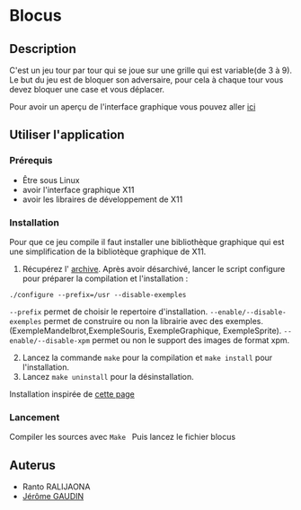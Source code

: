 # Blocus

## Description

C'est un jeu tour par tour qui se joue sur une grille qui est variable(de 3 à 9). Le but du jeu est de bloquer son adversaire, pour cela à chaque tour vous devez bloquer une case et vous déplacer.

Pour avoir un aperçu de l'interface graphique vous pouvez aller [ici](http://dwarves.iut-fbleau.fr/~gaudin/realisations.html)

## Utiliser l'application

### Prérequis
- Être sous Linux
- avoir l'interface graphique X11
- avoir les libraires de développement de X11


### Installation
Pour que ce jeu compile il faut installer une bibliothèque graphique qui est une simplification de la bibliotèque graphique de X11.

1. Récupérez l' [archive](http://www.iut-fbleau.fr/sitebp/doc/doc_bib_graphique/bibliotheque-graphique-iut-1.1.tar.gz). Après avoir désarchivé, lancer le script configure pour préparer la compilation et l'installation :
```
./configure --prefix=/usr --disable-exemples
```

```--prefix``` permet de choisir le repertoire d'installation. ```--enable/--disable-exemples``` permet de construire ou non la librairie avec des exemples. (ExempleMandelbrot,ExempleSouris, ExempleGraphique, ExempleSprite). ```--enable/--disable-xpm``` permet ou non le support des images de format xpm.

2. Lancez la commande ```make``` pour la compilation et ```make install``` pour l'installation.
3. Lancez ```make uninstall``` pour la désinstallation.

Installation inspirée de [cette page](http://www.iut-fbleau.fr/sitebp/doc/doc_bib_graphique/index.php)

### Lancement
Compiler les sources avec ```Make ```
Puis lancez le fichier blocus

## Auterus
- Ranto RALIJAONA
- [Jérôme GAUDIN](https://github.com/JeromeGaudin)
